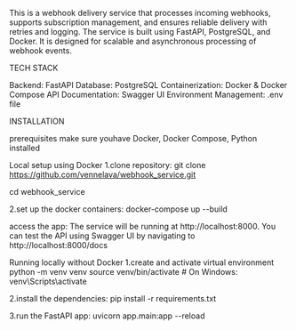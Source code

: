This is a webhook delivery service that processes incoming webhooks, supports subscription management, and ensures reliable delivery with retries and logging. The service is built using FastAPI, PostgreSQL, and Docker. It is designed for scalable and asynchronous processing of webhook events.

TECH STACK

Backend: FastAPI
Database: PostgreSQL
Containerization: Docker & Docker Compose
API Documentation: Swagger UI
Environment Management: .env file

INSTALLATION

prerequisites
make sure youhave Docker, Docker Compose, Python installed

Local setup using Docker
1.clone repository:
git clone https://github.com/vennelava/webhook_service.git

cd webhook_service

2.set up the docker containers:
docker-compose up --build

access the app:
The service will be running at http://localhost:8000.
You can test the API using Swagger UI by navigating to http://localhost:8000/docs

Running locally without Docker
1.create and activate virtual environment
python -m venv venv
source venv/bin/activate   # On Windows: venv\Scripts\activate

2.install the dependencies:
pip install -r requirements.txt

3.run the FastAPI app:
uvicorn app.main:app --reload


